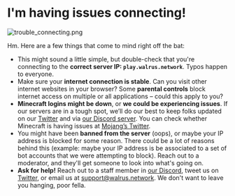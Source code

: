 # **I'm having issues connecting!**

![trouble_connecting.png](https://drive.google.com/uc?export=view&id=1_RFjnji4lPT3Ql_hS6EUBHOZOgLY1OqR)

Hm. Here are a few things that come to mind right off the bat:

- This might sound a little simple, but double-check that you're connecting to the **correct server IP: `play.walrus.network`**.  Typos happen to everyone.
- Make sure your **internet connection is stable**. Can you visit other internet websites in your browser?  Some **parental controls** block internet access on multiple or all applications – could this apply to you?
- **Minecraft logins might be down**, or **we could be experiencing issues**.  If our servers are in a tough spot, we’ll do our best to keep folks updated on our [Twitter](https://twitter.com/@walrusnet/) and via [our Discord server](https://discord.gg/eySJYEb).  You can check whether Minecraft is having issues at [Mojang’s Twitter](https://twitter.com/mojangsupport).
- You might have been **banned from the server** (oops), or maybe your IP address is blocked for some reason.  There could be a lot of reasons behind this (example: maybe your IP address is be associated to a set of bot accounts that we were attempting to block).  Reach out to a moderator, and they'll get someone to look into what's going on.
- **Ask for help!**  Reach out to a staff member in [our Discord](https://discord.gg/eySJYEb), tweet us on [Twitter](https://twitter.com/@walrusnet/), or email us at [support@walrus.network](mailto:support@walrus.network).  We don't want to leave you hanging, poor fella.